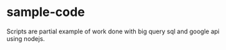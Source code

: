 # sample-code

Scripts are partial example of work done with big query sql and google api using nodejs.
